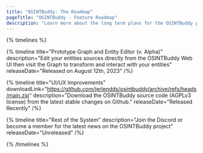 ```yaml
---
title: "OSINTBuddy: The Roadmap"
pageTitle: "OSINTBuddy - Feature Roadmap"
description: "Learn more about the long term plans for the OSINTBuddy project."
---
```



{% timelines %}

{% timeline title="Prototype Graph and Entity Editor (v. Alpha)" description="Edit your entities sources directly from the OSINTBuddy Web UI then visit the Graph to transform and interact with your entities" releaseDate="Released on August 12th, 2023" /%}

{% timeline title="UI/UX Improvements" downloadLink="https://github.com/jerlendds/osintbuddy/archive/refs/heads/main.zip" description="Download the OSINTBuddy source code (AGPLv3 license) from the latest stable changes on Github." releaseDate="Released Recently" /%}

{% timeline title="Rest of the System" description="Join the Discord or become a member for the latest news on the OSINTBuddy project" releaseDate="Unreleased" /%}

{% /timelines %}